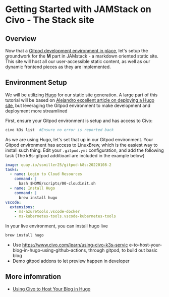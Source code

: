 # Getting Started with JAMStack on Civo - The Stack site

## Overview

Now that a [Gitpod development environment in place](https://www.civo.com/learn/civo-development-environment-with-gitpod), let's setup the groundwork for the **M** part in JAMstack - a markdown oriented static site.  This site will host all our user-accessible static content, as well as our dynamic frontend pieces as they are implemented.

## Environment Setup

We will be utilizing [Hugo](https://gohugo.io/) for our static site generation.  A large part of this tutorial will be based on [Alejandro excellent article on deploying a Hugo site](https://www.civo.com/learn/using-civo-k3s-service-to-host-your-blog-in-hugo-using-github-actions), but leveraging the Gitpod environment to make development and deployment more streamlined

First, ensure your Gitpod environment is setup and has access to Civo:

```sh
civo k3s list  #Ensure no error is reported back 
```

As we are using Hugo, let's set that up in our Gitpod environment.  Your Gitpod environment has access to LinuxBrew, which is the easiest way to install such thing.  Edit your `.gitpod.yml` configuration, and add the following task (The k8s-gitpod additioanl are included in the example below)

```yaml
image: quay.io/ssmiller25/gitpod-k8s:20220108-2
tasks:
  - name: Login to Cloud Resources
    command: |
      bash $HOME/scripts/00-cloudinit.sh
  - name: Install Hugo
    command: |
      brew install hugo
vscode:
  extensions:
    - ms-azuretools.vscode-docker
    - ms-kubernetes-tools.vscode-kubernetes-tools
```

In your live environment, you can install hugo live

```sh
brew install hugo
```

- Use  https://www.civo.com/learn/using-civo-k3s-servic e-to-host-your-blog-in-hugo-using-github-actions, through gitpod, to build out basic blog
- Demo gitpod addons to let preview happen in developer

## More infomration

- [Using Civo to Host Your Blog in Hugo](https://www.civo.com/learn/using-civo-k3s-service-to-host-your-blog-in-hugo-using-github-actions)
